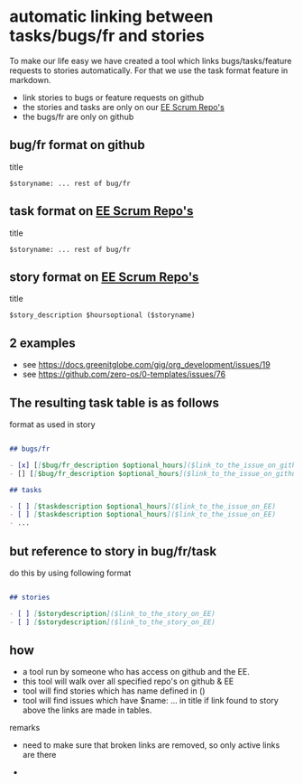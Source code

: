 
# automatic linking between tasks/bugs/fr and stories

To make our life easy we have created a tool which links bugs/tasks/feature requests to stories automatically. For that we use the task format feature in markdown.


- link stories to bugs or feature requests on github
- the stories and tasks are only on our [EE Scrum Repo's](https://docs.grid.tf/dividi/efika/src/branch/master/Efika_Agile/EfikaProcess/repositories.md#scrum-repos)
- the bugs/fr are only on github

## bug/fr format on github

title

```
$storyname: ... rest of bug/fr
```

## task format on [EE Scrum Repo's](https://docs.grid.tf/dividi/efika/src/branch/master/Efika_Agile/EfikaProcess/repositories.md#scrum-repos)

title

```
$storyname: ... rest of bug/fr
```

## story format on [EE Scrum Repo's](https://docs.grid.tf/dividi/efika/src/branch/master/Efika_Agile/EfikaProcess/repositories.md#scrum-repos)

title

```
$story_description $hoursoptional ($storyname)
```

## 2 examples

- see https://docs.greenitglobe.com/gig/org_development/issues/19
- see https://github.com/zero-os/0-templates/issues/76

## The resulting task table is as follows

format as used in story

```markdown

## bugs/fr

- [x] [[$bug/fr_description $optional_hours]($link_to_the_issue_on_github)
- [] [[$bug/fr_description $optional_hours]($link_to_the_issue_on_github)

## tasks 

- [ ] [$taskdescription $optional_hours]($link_to_the_issue_on_EE)
- [ ] [$taskdescription $optional_hours]($link_to_the_issue_on_EE)
- ...

```

## but reference to story in bug/fr/task

do this by using following format

```markdown

## stories

- [ ] [$storydescription]($link_to_the_story_on_EE)
- [ ] [$storydescription]($link_to_the_story_on_EE)

```

## how

- a tool run by someone who has access on github and the EE.
- this tool will walk over all specified repo's on github & EE
- tool will find stories which has name defined in ()
- tool will find issues which have $name: ... in title if link found to story above the links are made in tables.

remarks

- need to make sure that broken links are removed, so only active links are there


- 